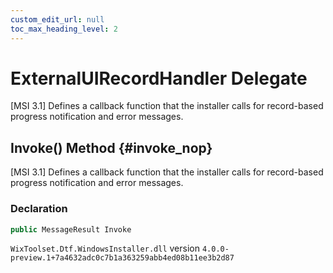 ```yaml
---
custom_edit_url: null
toc_max_heading_level: 2
---
```

# ExternalUIRecordHandler Delegate
[MSI 3.1] Defines a callback function that the installer calls for record-based progress notification and error messages.
## Invoke() Method {#invoke_nop}
[MSI 3.1] Defines a callback function that the installer calls for record-based progress notification and error messages.
### Declaration
```cs
public MessageResult Invoke
```
`WixToolset.Dtf.WindowsInstaller.dll` version `4.0.0-preview.1+7a4632adc0c7b1a363259abb4ed08b11ee3b2d87`

